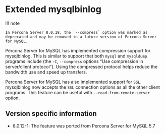 # Extended mysqlbinlog

!!! note
    
    In Percona Server 8.0.18, the `--compress` option was marked as deprecated and may be removed in a future version of Percona Server for MySQL.

Percona Server for MySQL has implemented compression support for mysqlbinlog. This is similar to support that both `mysql` and
`mysqldump` programs include (the `-C`, `--compress` options “Use
compression in server/client protocol”). Using the compressed protocol helps
reduce the bandwidth use and speed up transfers.

Percona Server for MySQL has also implemented support for `SSL`.
mysqlbinlog now accepts the `SSL` connection options as all the
other client programs. This feature can be useful with
`--read-from-remote-server` option. 

## Version specific information

* 8.0.12-1: The feature was ported from Percona Server for MySQL 5.7
